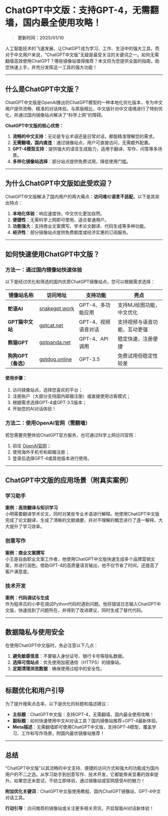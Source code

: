 # ChatGPT中文版：支持GPT-4，无需翻墙，国内最全使用攻略！

> **更新时间：2025/01/10**  

人工智能技术的飞速发展，让ChatGPT成为学习、工作、生活中的强大工具。而对于中文用户来说，“ChatGPT中文版”无疑是最受关注的关键词之一。如何无需翻墙高效使用ChatGPT？哪些镜像站值得推荐？本文将为您提供全面的指南，助您快速上手，并充分发挥这一工具的强大功能！

---

## 什么是ChatGPT中文版？

ChatGPT中文版是OpenAI推出的ChatGPT模型的一种本地化优化版本，专为中文用户提供流畅、精准的对话体验。与原版相比，中文版针对中文语境进行了特别优化，并通过国内镜像站点解决了“科学上网”的障碍。

**ChatGPT中文版的核心优势：**

1. **流畅的中文支持**：无论是专业术语还是日常对话，都能精准理解您的需求。
2. **无需翻墙，国内直连**：通过镜像站点，用户可直接访问，无需额外配置。
3. **GPT-4模型支持**：提供强大的语言生成能力，适用于翻译、写作、问答等多场景。
4. **多样化镜像站选择**：部分站点提供免费试用，降低使用门槛。

---

## 为什么ChatGPT中文版如此受欢迎？

ChatGPT中文版解决了国内用户的两大痛点：**访问难**和**语言不适配**。以下是其突出特点：

1. **本地化体验**：响应速度快，中文优化更加自然。
2. **便捷性**：无需科学上网即可使用，适合普通用户。
3. **功能强大**：支持商业文案撰写、学术论文翻译、代码生成等多种功能。
4. **经济性**：部分镜像站点提供免费额度或经济实惠的订阅服务。

---

## 如何快速使用ChatGPT中文版？

### 方法一：通过国内镜像站快速体验

以下是经过优化和筛选的国内优质ChatGPT镜像站点，您可以根据需求选择：

| **镜像站名称**     | **访问地址**                              | **支持功能**            | **亮点** |
| ------------------ | ----------------------------------------- | ----------------------- | -------- |
| **蛇语AI**         | [snakegpt.work](https://snakegpt.work)   | GPT-4、多功能应用       | 支持MJ绘图功能，中文优化 |
| **GPT猫中文站**     | [gptcat.net](https://gptcat.net)         | GPT-4、视频语音对话     | 支持视频与语音功能，互动更强 |
| **熊猫GPT**         | [gptpanda.net](https://ai-panda.xyz/login?invite_code=34137c47)     | GPT-4、API调用          | 稳定快速，注册便捷 |
| **狗狗GPT（备选）** | [gptdog.online](https://gptdog.online)   | GPT-3.5                 | 免费试用但稳定性较差 |

#### 使用步骤：
1. 访问镜像站点，选择您喜欢的平台；
2. 注册账户（大部分支持国内邮箱注册）或直接使用访客模式；
3. 根据需求选择GPT-4或GPT-3.5版本；
4. 开始您的AI对话体验！

### 方法二：使用OpenAI官网（需翻墙）

若您需要完整体验ChatGPT官方服务，也可通过科学上网访问官网：

1. 前往 [OpenAI官网](https://chat.openai.com)；
2. 使用海外手机号和邮箱注册；
3. 登录后选择GPT-4或其他版本进行使用。

---

## ChatGPT中文版的应用场景（附真实案例）

### 学习助手
**案例：高效翻译与知识学习**  
小明需要翻译学术论文，同时对某些专业术语进行解释。他使用ChatGPT中文版完成了论文翻译，生成了清晰的文献摘要，并对不理解的概念进行了逐一解释，大大提升了学习效率。

### 创意写作
**案例：商业文案撰写**  
小王是自由职业文案工作者，他使用ChatGPT中文版快速生成多个品牌营销文案，并进行润色。借助GPT-4的高质量语言输出，他不仅节省了时间，还提高了客户满意度。

### 技术开发
**案例：代码调试与生成**  
作为程序员的小李在调试Python代码时遇到问题。他将错误日志输入ChatGPT中文版，快速找到了问题所在，并得到了改进建议，同时生成了替代代码。

---

## 数据隐私与使用安全

在使用ChatGPT中文版时，务必注意以下几点：
1. **避免敏感信息**：不要输入身份证号、银行卡号等隐私数据。
2. **选择可信站点**：优先使用加密通信（HTTPS）的镜像站。
3. **定期清理浏览数据**：确保使用过程中的安全性。

---

## 标题优化和用户引导

为了提升搜索点击率，以下是优化的标题和描述建议：

- **主标题**：ChatGPT中文版：支持GPT-4，无需翻墙，国内最全使用攻略！
- **副标题**：如何快速使用中文AI对话工具？国内镜像站推荐+GPT-4最新体验。
- **Meta描述**：无需翻墙即可使用ChatGPT中文版，支持GPT-4模型，覆盖学习、工作和写作场景，附国内最优镜像站推荐！

---

## 总结

“ChatGPT中文版”以其流畅的中文支持、便捷的访问方式和强大的功能成为国内用户的不二之选。从学习助手到创意写作、技术开发，它都能带来显著的效率提升。如果您还未尝试，不妨立即体验，通过镜像站或官网感受AI的魅力！

**附加优化关键词**：ChatGPT中文版使用教程、国内ChatGPT镜像站、GPT-4中文对话工具。

**行动引导**：访问推荐的镜像站或关注更多相关资讯，开启智能AI对话新体验！
